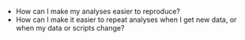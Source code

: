 -   How can I make my analyses easier to reproduce?
-   How can I make it easier to repeat analyses when I get new data, or when my data or scripts change?
